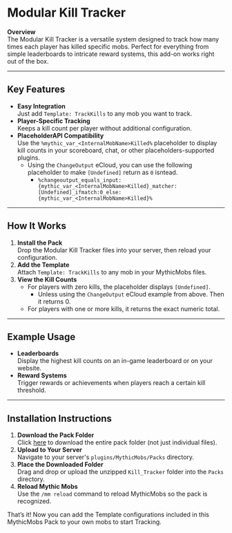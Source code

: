 # Modular Kill Tracker

**Overview**  
The Modular Kill Tracker is a versatile system designed to track how many times each player has killed specific mobs. Perfect for everything from simple leaderboards to intricate reward systems, this add-on works right out of the box.

---

## Key Features

- **Easy Integration**  
  Just add `Template: TrackKills` to any mob you want to track.
- **Player-Specific Tracking**  
  Keeps a kill count per player without additional configuration.
- **PlaceholderAPI Compatibility**  
  Use the `%mythic_var_<InternalMobName>Killed%` placeholder to display kill counts in your scoreboard, chat, or other placeholders-supported plugins.
    - Using the `ChangeOutput` eCloud, you can use the following placeholder to make `[Undefined]` return as `0` isntead.
      - `%changeoutput_equals_input:{mythic_var_<InternalMobName>Killed}_matcher:[Undefined]_ifmatch:0_else:{mythic_var_<InternalMobName>Killed}%`


---

## How It Works

1. **Install the Pack**  
   Drop the Modular Kill Tracker files into your server, then reload your configuration.
2. **Add the Template**  
   Attach `Template: TrackKills` to any mob in your MythicMobs files.
3. **View the Kill Counts**  
   - For players with zero kills, the placeholder displays `[Undefined]`.
     - Unless using the `ChangeOutput` eCloud example from above. Then it returns 0.
   - For players with one or more kills, it returns the exact numeric total.

---

## Example Usage

- **Leaderboards**  
  Display the highest kill counts on an in-game leaderboard or on your website.  
- **Reward Systems**  
  Trigger rewards or achievements when players reach a certain kill threshold.

---

## Installation Instructions

1. **Download the Pack Folder**  
   Click [here]() to download the entire pack folder (not just individual files).
2. **Upload to Your Server**  
   Navigate to your server's `plugins/MythicMobs/Packs` directory.
3. **Place the Downloaded Folder**  
   Drag and drop or upload the unzipped `Kill_Tracker` folder into the `Packs` directory.
4. **Reload Mythic Mobs**  
   Use the `/mm reload` command to reload MythicMobs so the pack is recognized.

That’s it! Now you can add the Template configurations included in this MythicMobs Pack to your own mobs to start Tracking.
